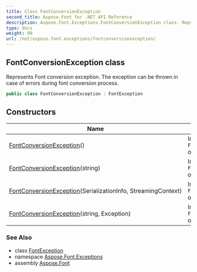 ```yaml
---
title: Class FontConversionException
second_title: Aspose.Font for .NET API Reference
description: Aspose.Font.Exceptions.FontConversionException class. Represents Font conversion exception. The exception can be thrown in case of errors during font conversion process
type: docs
weight: 90
url: /net/aspose.font.exceptions/fontconversionexception/
---
```

## FontConversionException class

Represents Font conversion exception. The exception can be thrown in case of errors during font conversion process.

```csharp
public class FontConversionException : FontException
```

## Constructors

| Name | Description |
| --- | --- |
| [FontConversionException](fontconversionexception/#constructor)() | Initializes new `FontConversionException` object. |
| [FontConversionException](fontconversionexception/#constructor_2)(string) | Initializes new `FontConversionException` object. |
| [FontConversionException](fontconversionexception/#constructor_1)(SerializationInfo, StreamingContext) | Initializes new `FontConversionException` object. |
| [FontConversionException](fontconversionexception/#constructor_3)(string, Exception) | Initializes new `FontConversionException` object. |

### See Also

* class [FontException](../fontexception/)
* namespace [Aspose.Font.Exceptions](../../aspose.font.exceptions/)
* assembly [Aspose.Font](../../)


